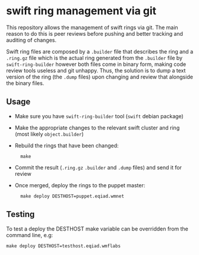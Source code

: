 swift ring management via git
=============================

This repository allows the management of swift rings via git. The main
reason to do this is peer reviews before pushing and better tracking and
auditing of changes.

Swift ring files are composed by a `.builder` file that describes the ring and
a `.ring.gz` file which is the actual ring generated from the `.builder` file
by `swift-ring-builder` however both files come in binary form, making code
review tools useless and git unhappy. Thus, the solution is to dump a text
version of the ring (the `.dump` files) upon changing and review that alongside
the binary files.


Usage
-----

* Make sure you have `swift-ring-builder` tool (`swift` debian package)
* Make the appropriate changes to the relevant swift cluster and ring (most
  likely `object.builder`)
* Rebuild the rings that have been changed:

        make

* Commit the result (`.ring.gz` `.builder` and `.dump` files) and send it for
  review
* Once merged, deploy the rings to the puppet master:

        make deploy DESTHOST=puppet.eqiad.wmnet


Testing
-------
To test a deploy the DESTHOST make variable can be overridden from the command
line, e.g:

    make deploy DESTHOST=testhost.eqiad.wmflabs
